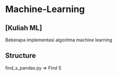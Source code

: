 # Machine-Learning
## [Kuliah ML] <br/>
Beberapa implementasi algoritma machine learning

## Structure <br/>
find_s_pandas.py => Find S
